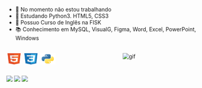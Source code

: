 

- 🔭 No momento não estou trabalhando
- 🌱 Estudando Python3. HTML5, CSS3
- 👅 Possuo Curso de Inglês na FISK
- 📚 Conhecimento em MySQL, VisualG, Figma, Word, Excel, PowerPoint, Windows


  


<div style="display: inline_block"><br>
 <img align="center" alt="Rafa-HTML" height="30" width="40" src="https://raw.githubusercontent.com/devicons/devicon/master/icons/html5/html5-original.svg">
  <img align="center" alt="Rafa-CSS" height="30" width="40" src="https://raw.githubusercontent.com/devicons/devicon/master/icons/css3/css3-original.svg">
  <img align="center" alt="Rafa-Python" height="30" width="40" src="https://raw.githubusercontent.com/devicons/devicon/master/icons/python/python-original.svg">
   <img align="right" alt="gif"  height="200" width="200" src="https://tenor.com/view/mickey-whistling-good-morning-gif-9247170.gif">

</div>

##

<div> 
  
  <a href="https://www.instagram.com/saymonzzn/" target="_blank"><img src="https://img.shields.io/badge/-Instagram-%23E4405F?style=for-the-badge&logo=instagram&logoColor=white" target="_blank"></a>
  <a href = "mailto:oisaymon@gmail.com"><img src="https://img.shields.io/badge/-Gmail-%23333?style=for-the-badge&logo=gmail&logoColor=white" target="_blank"></a>
  <a href="https://www.linkedin.com/in/saymon-guimarães-lima-7389a9232/" target="_blank"><img src="https://img.shields.io/badge/-LinkedIn-%230077B5?style=for-the-badge&logo=linkedin&logoColor=white" target="_blank"></a> 
  
</div>
